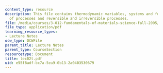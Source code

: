 ```yaml
---
content_type: resource
description: This file contains thermodynamic variables, systems and functions, identification
  of processes and reversible and irreversible processes.
file: /media/courses/3-012-fundamentals-of-materials-science-fall-2005/e55f8adfbc7a5ea90b132a0403530679_lec02t.pdf
file_type: application/pdf
learning_resource_types:
- Lecture Notes
ocw_type: OCWFile
parent_title: Lecture Notes
parent_type: CourseSection
resourcetype: Document
title: lec02t.pdf
uid: e55f8adf-bc7a-5ea9-0b13-2a0403530679
---
```

